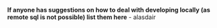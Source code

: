 **If anyone has suggestions on how to deal with developing locally (as remote sql is not possible) list them here** - alasdair